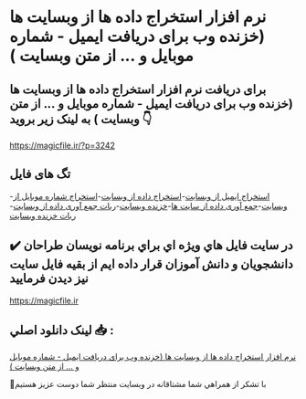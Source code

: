 # نرم افزار استخراج داده ها از وبسایت ها (خزنده وب برای دریافت ایمیل - شماره موبایل و ... از متن وبسایت ) 

## برای دریافت نرم افزار استخراج داده ها از وبسایت ها (خزنده وب برای دریافت ایمیل - شماره موبایل و ... از متن وبسایت )  به لینک زیر بروید 👇

https://magicfile.ir/?p=3242

## تگ های فایل

-[استخراج ایمیل از وبسایت](https://magicfile.ir/product/%d9%86%d8%b1%d9%85-%d8%a7%d9%81%d8%b2%d8%a7%d8%b1-%d8%a7%d8%b3%d8%aa%d8%ae%d8%b1%d8%a7%d8%ac-%d8%af%d8%a7%d8%af%d9%87-%d9%87%d8%a7-%d8%a7%d8%b2-%d9%88%d8%a8%d8%b3%d8%a7%db%8c%d8%aa-%d9%87%d8%a7-%d8%a8%d8%b1%d8%a7%db%8c-%d8%af%d8%a7%d8%af%d9%87-%da%a9%d8%a7%d9%88%db%8c/)-[استخراج داده از وبسایت](https://magicfile.ir/product/%d9%86%d8%b1%d9%85-%d8%a7%d9%81%d8%b2%d8%a7%d8%b1-%d8%a7%d8%b3%d8%aa%d8%ae%d8%b1%d8%a7%d8%ac-%d8%af%d8%a7%d8%af%d9%87-%d9%87%d8%a7-%d8%a7%d8%b2-%d9%88%d8%a8%d8%b3%d8%a7%db%8c%d8%aa-%d9%87%d8%a7-%d8%a8%d8%b1%d8%a7%db%8c-%d8%af%d8%a7%d8%af%d9%87-%da%a9%d8%a7%d9%88%db%8c/)-[استخراج شماره موبایل از وبسایت](https://magicfile.ir/product/%d9%86%d8%b1%d9%85-%d8%a7%d9%81%d8%b2%d8%a7%d8%b1-%d8%a7%d8%b3%d8%aa%d8%ae%d8%b1%d8%a7%d8%ac-%d8%af%d8%a7%d8%af%d9%87-%d9%87%d8%a7-%d8%a7%d8%b2-%d9%88%d8%a8%d8%b3%d8%a7%db%8c%d8%aa-%d9%87%d8%a7-%d8%a8%d8%b1%d8%a7%db%8c-%d8%af%d8%a7%d8%af%d9%87-%da%a9%d8%a7%d9%88%db%8c/)-[جمع آوری داده از سایت ها](https://magicfile.ir/product/%d9%86%d8%b1%d9%85-%d8%a7%d9%81%d8%b2%d8%a7%d8%b1-%d8%a7%d8%b3%d8%aa%d8%ae%d8%b1%d8%a7%d8%ac-%d8%af%d8%a7%d8%af%d9%87-%d9%87%d8%a7-%d8%a7%d8%b2-%d9%88%d8%a8%d8%b3%d8%a7%db%8c%d8%aa-%d9%87%d8%a7-%d8%a8%d8%b1%d8%a7%db%8c-%d8%af%d8%a7%d8%af%d9%87-%da%a9%d8%a7%d9%88%db%8c/)-[خزنده وبسایت](https://magicfile.ir/product/%d9%86%d8%b1%d9%85-%d8%a7%d9%81%d8%b2%d8%a7%d8%b1-%d8%a7%d8%b3%d8%aa%d8%ae%d8%b1%d8%a7%d8%ac-%d8%af%d8%a7%d8%af%d9%87-%d9%87%d8%a7-%d8%a7%d8%b2-%d9%88%d8%a8%d8%b3%d8%a7%db%8c%d8%aa-%d9%87%d8%a7-%d8%a8%d8%b1%d8%a7%db%8c-%d8%af%d8%a7%d8%af%d9%87-%da%a9%d8%a7%d9%88%db%8c/)-[ربات جمع آوری داده از وبسایت](https://magicfile.ir/product/%d9%86%d8%b1%d9%85-%d8%a7%d9%81%d8%b2%d8%a7%d8%b1-%d8%a7%d8%b3%d8%aa%d8%ae%d8%b1%d8%a7%d8%ac-%d8%af%d8%a7%d8%af%d9%87-%d9%87%d8%a7-%d8%a7%d8%b2-%d9%88%d8%a8%d8%b3%d8%a7%db%8c%d8%aa-%d9%87%d8%a7-%d8%a8%d8%b1%d8%a7%db%8c-%d8%af%d8%a7%d8%af%d9%87-%da%a9%d8%a7%d9%88%db%8c/)-[ربات خزنده وبسایت](https://magicfile.ir/product/%d9%86%d8%b1%d9%85-%d8%a7%d9%81%d8%b2%d8%a7%d8%b1-%d8%a7%d8%b3%d8%aa%d8%ae%d8%b1%d8%a7%d8%ac-%d8%af%d8%a7%d8%af%d9%87-%d9%87%d8%a7-%d8%a7%d8%b2-%d9%88%d8%a8%d8%b3%d8%a7%db%8c%d8%aa-%d9%87%d8%a7-%d8%a8%d8%b1%d8%a7%db%8c-%d8%af%d8%a7%d8%af%d9%87-%da%a9%d8%a7%d9%88%db%8c/)

## ✔️ در سايت فايل هاي ويژه اي براي برنامه نويسان طراحان دانشجويان و دانش آموزان قرار داده ايم از بقيه فايل سايت نيز ديدن فرماييد

https://magicfile.ir


## لينک دانلود اصلي 📥 :

[نرم افزار استخراج داده ها از وبسایت ها (خزنده وب برای دریافت ایمیل - شماره موبایل و ... از متن وبسایت ) ](https://magicfile.ir/product/%d9%86%d8%b1%d9%85-%d8%a7%d9%81%d8%b2%d8%a7%d8%b1-%d8%a7%d8%b3%d8%aa%d8%ae%d8%b1%d8%a7%d8%ac-%d8%af%d8%a7%d8%af%d9%87-%d9%87%d8%a7-%d8%a7%d8%b2-%d9%88%d8%a8%d8%b3%d8%a7%db%8c%d8%aa-%d9%87%d8%a7-%d8%a8%d8%b1%d8%a7%db%8c-%d8%af%d8%a7%d8%af%d9%87-%da%a9%d8%a7%d9%88%db%8c/) 


🙏با تشکر از همراهي شما مشتاقانه در وبسایت منتظر شما دوست عزیز هستیم

